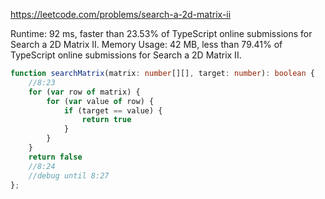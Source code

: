 https://leetcode.com/problems/search-a-2d-matrix-ii


Runtime: 92 ms, faster than 23.53% of TypeScript online submissions for Search a 2D Matrix II.
Memory Usage: 42 MB, less than 79.41% of TypeScript online submissions for Search a 2D Matrix II.


```typescript
function searchMatrix(matrix: number[][], target: number): boolean {
    //8:23
    for (var row of matrix) {
        for (var value of row) {
            if (target == value) {
                return true
            }
        }
    }
    return false
    //8:24
    //debug until 8:27
};
```